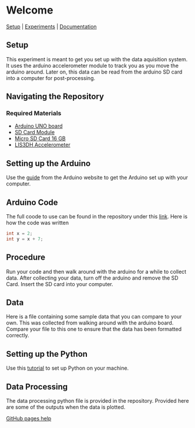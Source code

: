 # Welcome

[Setup]() | [Experiments]() | [Documentation]()

## Setup
This experiment is meant to get you set up with the data aquisition system. It uses the arduino accelerometer module to track you as you move the arduino around. Later on, this data can be read from the arduino SD card into a computer for post-processing. 

## Navigating the Repository 

### Required Materials
- [Arduino UNO board](https://store.arduino.cc/usa/arduino-uno-rev3)
- [SD Card Module](https://www.amazon.com/Storage-Memory-Shield-Module-Arduino/dp/B01IPCAP72)
- [Micro SD Card 16 GB](https://www.amazon.com/Micro-Center-Class-Memory-Adapter/dp/B07K835MNR/ref=sr_1_4?dchild=1&keywords=micro+sd+card&nav_sdd=aps&pd_rd_r=9f922f6e-d61f-4d52-bfc6-569fecb70dc9&pd_rd_w=1tPsB&pd_rd_wg=TVKBz&pf_rd_p=f8813af5-8d61-4988-b701-57bd7e498604&pf_rd_r=MV71GVJXZXN2A5EJTEWH&qid=1601353108&refinements=p_n_feature_two_browse-bin%3A6518303011&s=pc&sr=1-4)
- [LIS3DH Accelerometer](https://www.adafruit.com/product/2809)

## Setting up the Arduino

Use the [guide](https://create.arduino.cc/projecthub/Arduino_Genuino/getting-started-with-arduino-web-editor-on-various-platforms-4b3e4a) from the Arduino website to get the Arduino set up with your computer. 

## Arduino Code

The full coode to use can be found in the repository under this [link](). Here is how the code was written

```C
int x = 2; 
int y = x + 7; 

```

## Procedure

Run your code and then walk around with the arduino for a while to collect data. After collecting your data, turn off the arduino and remove the SD Card. Insert the SD card into your computer. 

## Data 

Here is a file containing some sample data that you can compare to your own. This was collected from walking around with the arduino board. Compare your file to this one to ensure that the data has been formatted correctly.  

## Setting up the Python 

Use this [tutorial](https://realpython.com/installing-python/) to set up Python on your machine. 

## Data Processing

The data processing python file is provided in the repository. Provided here are some of the outputs when the data is plotted. 

[GitHub pages help](./help.md)


